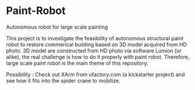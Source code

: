 # Paint-Robot
Autonomous robot for large scale painting

This project is to investigate the feasibility of autonomous structural paint robot to restore commerical building based on 3D model acquired from HD photo. 3D model are constructed from HD photo via software Lumion (or alike), the real challenge is how to do it properly with paint robot. Therefore, large scale paint robot is the main theme of this repository.

Possibility : Check out XArm from ufactory.com (a kickstarter project) and see how it fits into the spider crane to mobilize.
